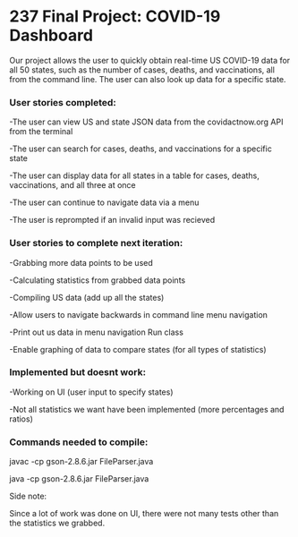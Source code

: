 # 237 Final Project: COVID-19 Dashboard
Our project allows the user to quickly obtain real-time US COVID-19 data for all 50 states, such as the number of cases, deaths, and vaccinations, all from the command line. The user can also look up data for a specific state.

### User stories completed:

  -The user can view US and state JSON data from the covidactnow.org API from the terminal

  -The user can search for cases, deaths, and vaccinations for a specific state

  -The user can display data for all states in a table for cases, deaths, vaccinations, and all three at once

  -The user can continue to navigate data via a menu 

  -The user is reprompted if an invalid input was recieved


### User stories to complete next iteration:

  -Grabbing more data points to be used

  -Calculating statistics from grabbed data points

  -Compiling US data (add up all the states)

  -Allow users to navigate backwards in command line menu navigation

  -Print out us data in menu navigation Run class

  -Enable graphing of data to compare states (for all types of statistics)



### Implemented but doesnt work:
  -Working on UI (user input to specify states)

  -Not all statistics we want have been implemented (more percentages and ratios)



### Commands needed to compile:

  javac -cp gson-2.8.6.jar FileParser.java

  java -cp gson-2.8.6.jar FileParser.java


Side note:

Since a lot of work was done on UI, there were not many tests other than the statistics we grabbed.


